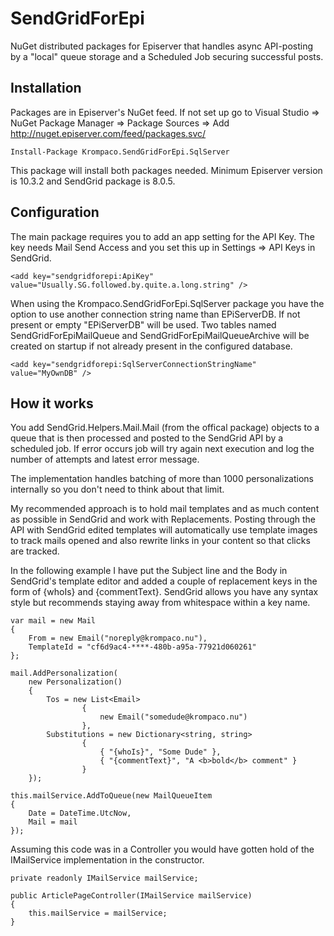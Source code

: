 # SendGridForEpi
NuGet distributed packages for Episerver that handles async API-posting by a "local" queue storage and a Scheduled Job securing successful posts.

## Installation
Packages are in Episerver's NuGet feed. If not set up go to Visual Studio => NuGet Package Manager => Package Sources => Add http://nuget.episerver.com/feed/packages.svc/

    Install-Package Krompaco.SendGridForEpi.SqlServer

This package will install both packages needed. Minimum Episerver version is 10.3.2 and SendGrid package is 8.0.5.

## Configuration
The main package requires you to add an app setting for the API Key. The key needs Mail Send Access and you set this up in Settings => API Keys in SendGrid.

    <add key="sendgridforepi:ApiKey" value="Usually.SG.followed.by.quite.a.long.string" />
   
When using the Krompaco.SendGridForEpi.SqlServer package you have the option to use another connection string name than EPiServerDB. If not present or empty "EPiServerDB" will be used. Two tables named SendGridForEpiMailQueue and SendGridForEpiMailQueueArchive will be created on startup if not already present in the configured database.

    <add key="sendgridforepi:SqlServerConnectionStringName" value="MyOwnDB" />

## How it works
You add SendGrid.Helpers.Mail.Mail (from the offical package) objects to a queue that is then processed and posted to the SendGrid API by a scheduled job. If error occurs job will try again next execution and log the number of attempts and latest error message.

The implementation handles batching of more than 1000 personalizations internally so you don't need to think about that limit.

My recommended approach is to hold mail templates and as much content as possible in SendGrid and work with Replacements. Posting through the API with SendGrid edited templates will automatically use template images to track mails opened and also rewrite links in your content so that clicks are tracked.

In the following example I have put the Subject line and the Body in SendGrid's template editor and added a couple of replacement keys in the form of {whoIs} and {commentText}. SendGrid allows you have any syntax style but recommends staying away from whitespace within a key name.

    var mail = new Mail
    {
        From = new Email("noreply@krompaco.nu"),
        TemplateId = "cf6d9ac4-****-480b-a95a-77921d060261"
    };

    mail.AddPersonalization(
        new Personalization()
        {
            Tos = new List<Email>
                    {
                        new Email("somedude@krompaco.nu")
                    },
            Substitutions = new Dictionary<string, string>
                    {
                        { "{whoIs}", "Some Dude" },
                        { "{commentText}", "A <b>bold</b> comment" }
                    }
        });

    this.mailService.AddToQueue(new MailQueueItem
    {
        Date = DateTime.UtcNow,
        Mail = mail
    });

Assuming this code was in a Controller you would have gotten hold of the IMailService implementation in the constructor.

    private readonly IMailService mailService;
    
    public ArticlePageController(IMailService mailService)
    {
        this.mailService = mailService;
    }
